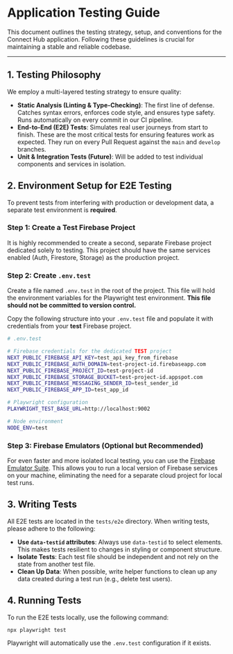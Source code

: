 
# Application Testing Guide

This document outlines the testing strategy, setup, and conventions for the Connect Hub application. Following these guidelines is crucial for maintaining a stable and reliable codebase.

---

## 1. Testing Philosophy

We employ a multi-layered testing strategy to ensure quality:

-   **Static Analysis (Linting & Type-Checking)**: The first line of defense. Catches syntax errors, enforces code style, and ensures type safety. Runs automatically on every commit in our CI pipeline.
-   **End-to-End (E2E) Tests**: Simulates real user journeys from start to finish. These are the most critical tests for ensuring features work as expected. They run on every Pull Request against the `main` and `develop` branches.
-   **Unit & Integration Tests (Future)**: Will be added to test individual components and services in isolation.

## 2. Environment Setup for E2E Testing

To prevent tests from interfering with production or development data, a separate test environment is **required**.

### Step 1: Create a Test Firebase Project

It is highly recommended to create a second, separate Firebase project dedicated solely to testing. This project should have the same services enabled (Auth, Firestore, Storage) as the production project.

### Step 2: Create `.env.test`

Create a file named `.env.test` in the root of the project. This file will hold the environment variables for the Playwright test environment. **This file should not be committed to version control.**

Copy the following structure into your `.env.test` file and populate it with credentials from your **test** Firebase project.

```bash
# .env.test

# Firebase credentials for the dedicated TEST project
NEXT_PUBLIC_FIREBASE_API_KEY=test_api_key_from_firebase
NEXT_PUBLIC_FIREBASE_AUTH_DOMAIN=test-project-id.firebaseapp.com
NEXT_PUBLIC_FIREBASE_PROJECT_ID=test-project-id
NEXT_PUBLIC_FIREBASE_STORAGE_BUCKET=test-project-id.appspot.com
NEXT_PUBLIC_FIREBASE_MESSAGING_SENDER_ID=test_sender_id
NEXT_PUBLIC_FIREBASE_APP_ID=test_app_id

# Playwright configuration
PLAYWRIGHT_TEST_BASE_URL=http://localhost:9002

# Node environment
NODE_ENV=test
```

### Step 3: Firebase Emulators (Optional but Recommended)

For even faster and more isolated local testing, you can use the [Firebase Emulator Suite](https://firebase.google.com/docs/emulator-suite). This allows you to run a local version of Firebase services on your machine, eliminating the need for a separate cloud project for local test runs.

## 3. Writing Tests

All E2E tests are located in the `tests/e2e` directory. When writing tests, please adhere to the following:

-   **Use `data-testid` attributes**: Always use `data-testid` to select elements. This makes tests resilient to changes in styling or component structure.
-   **Isolate Tests**: Each test file should be independent and not rely on the state from another test file.
-   **Clean Up Data**: When possible, write helper functions to clean up any data created during a test run (e.g., delete test users).

## 4. Running Tests

To run the E2E tests locally, use the following command:

```bash
npx playwright test
```

Playwright will automatically use the `.env.test` configuration if it exists.

